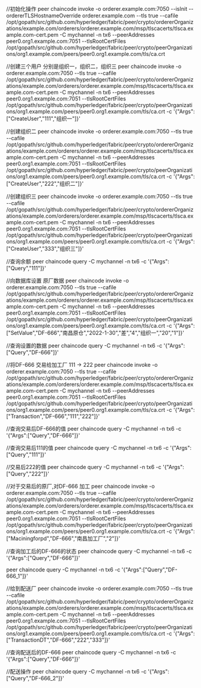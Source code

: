 
//初始化操作
peer chaincode invoke -o orderer.example.com:7050 --isInit --ordererTLSHostnameOverride orderer.example.com --tls true --cafile /opt/gopath/src/github.com/hyperledger/fabric/peer/crypto/ordererOrganizations/example.com/orderers/orderer.example.com/msp/tlscacerts/tlsca.example.com-cert.pem -C mychannel -n tx6 --peerAddresses peer0.org1.example.com:7051 --tlsRootCertFiles /opt/gopath/src/github.com/hyperledger/fabric/peer/crypto/peerOrganizations/org1.example.com/peers/peer0.org1.example.com/tls/ca.crt


//创建三个用户 分别是组织一，组织二，组织三
peer chaincode invoke -o orderer.example.com:7050 --tls true --cafile /opt/gopath/src/github.com/hyperledger/fabric/peer/crypto/ordererOrganizations/example.com/orderers/orderer.example.com/msp/tlscacerts/tlsca.example.com-cert.pem -C mychannel -n tx6 --peerAddresses peer0.org1.example.com:7051 --tlsRootCertFiles /opt/gopath/src/github.com/hyperledger/fabric/peer/crypto/peerOrganizations/org1.example.com/peers/peer0.org1.example.com/tls/ca.crt  -c '{"Args":["CreateUser","111","组织一"]}'


//创建组织二
peer chaincode invoke -o orderer.example.com:7050 --tls true --cafile /opt/gopath/src/github.com/hyperledger/fabric/peer/crypto/ordererOrganizations/example.com/orderers/orderer.example.com/msp/tlscacerts/tlsca.example.com-cert.pem -C mychannel -n tx6 --peerAddresses peer0.org1.example.com:7051 --tlsRootCertFiles /opt/gopath/src/github.com/hyperledger/fabric/peer/crypto/peerOrganizations/org1.example.com/peers/peer0.org1.example.com/tls/ca.crt  -c '{"Args":["CreateUser","222","组织二"]}'


//创建组织三
peer chaincode invoke -o orderer.example.com:7050 --tls true --cafile /opt/gopath/src/github.com/hyperledger/fabric/peer/crypto/ordererOrganizations/example.com/orderers/orderer.example.com/msp/tlscacerts/tlsca.example.com-cert.pem -C mychannel -n tx6 --peerAddresses peer0.org1.example.com:7051 --tlsRootCertFiles /opt/gopath/src/github.com/hyperledger/fabric/peer/crypto/peerOrganizations/org1.example.com/peers/peer0.org1.example.com/tls/ca.crt  -c '{"Args":["CreateUser","333","组织三"]}'


//查询余额
peer chaincode query -C mychannel -n tx6 -c '{"Args":["Query","111"]}'

//向数据库设置 原厂数据
peer chaincode invoke -o orderer.example.com:7050 --tls true --cafile /opt/gopath/src/github.com/hyperledger/fabric/peer/crypto/ordererOrganizations/example.com/orderers/orderer.example.com/msp/tlscacerts/tlsca.example.com-cert.pem -C mychannel -n tx6 --peerAddresses peer0.org1.example.com:7051 --tlsRootCertFiles /opt/gopath/src/github.com/hyperledger/fabric/peer/crypto/peerOrganizations/org1.example.com/peers/peer0.org1.example.com/tls/ca.crt  -c '{"Args":["SetValue","DF-666","南昌原仓","2022-1-30","差","4","组织一","20","1"]}'

//查询设置的数据
peer chaincode query -C mychannel -n tx6 -c '{"Args":["Query","DF-666"]}'


//将DF-666 交易给加工厂 111 -> 222
peer chaincode invoke -o orderer.example.com:7050 --tls true --cafile /opt/gopath/src/github.com/hyperledger/fabric/peer/crypto/ordererOrganizations/example.com/orderers/orderer.example.com/msp/tlscacerts/tlsca.example.com-cert.pem -C mychannel -n tx6 --peerAddresses peer0.org1.example.com:7051 --tlsRootCertFiles /opt/gopath/src/github.com/hyperledger/fabric/peer/crypto/peerOrganizations/org1.example.com/peers/peer0.org1.example.com/tls/ca.crt  -c '{"Args":["Transaction","DF-666","111","222"]}'

//查询交易后DF-666的值
peer chaincode query -C mychannel -n tx6 -c '{"Args":["Query","DF-666"]}'

//查询交易后111的值
peer chaincode query -C mychannel -n tx6 -c '{"Args":["Query","111"]}'

//交易后222的值
peer chaincode query -C mychannel -n tx6 -c '{"Args":["Query","222"]}'

//对于交易后的原厂,对DF-666 加工
peer chaincode invoke -o orderer.example.com:7050 --tls true --cafile /opt/gopath/src/github.com/hyperledger/fabric/peer/crypto/ordererOrganizations/example.com/orderers/orderer.example.com/msp/tlscacerts/tlsca.example.com-cert.pem -C mychannel -n tx6 --peerAddresses peer0.org1.example.com:7051 --tlsRootCertFiles /opt/gopath/src/github.com/hyperledger/fabric/peer/crypto/peerOrganizations/org1.example.com/peers/peer0.org1.example.com/tls/ca.crt  -c '{"Args":["Maciningforpd","DF-666","南昌加工厂","2"]}' 

//查询加工后的DF-666的状态
peer chaincode query -C mychannel -n tx6 -c '{"Args":["Query","DF-666"]}'

peer chaincode query -C mychannel -n tx6 -c '{"Args":["Query","DF-666_1"]}'

//给到配送厂
peer chaincode invoke -o orderer.example.com:7050 --tls true --cafile /opt/gopath/src/github.com/hyperledger/fabric/peer/crypto/ordererOrganizations/example.com/orderers/orderer.example.com/msp/tlscacerts/tlsca.example.com-cert.pem -C mychannel -n tx6 --peerAddresses peer0.org1.example.com:7051 --tlsRootCertFiles /opt/gopath/src/github.com/hyperledger/fabric/peer/crypto/peerOrganizations/org1.example.com/peers/peer0.org1.example.com/tls/ca.crt  -c '{"Args":["TransactionDT","DF-666","222","333"]}'

//查询配送后的DF-666
peer chaincode query -C mychannel -n tx6 -c '{"Args":["Query","DF-666"]}'

//配送操作
peer chaincode query -C mychannel -n tx6 -c '{"Args":["Query","DF-666_2"]}'